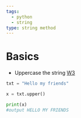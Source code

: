 ```yaml
---
tags:
  - python
  - string
type: string method
---
```

# Basics
- Uppercase the string [W3](https://w3schools.com/python/ref_string_upper.asp)
```python
txt = "Hello my friends"

x = txt.upper()

print(x)
#output HELLO MY FRIENDS
```
